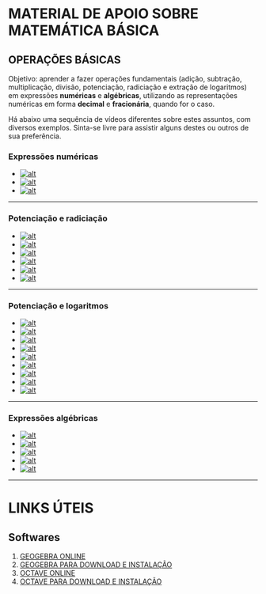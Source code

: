 # MATERIAL DE APOIO SOBRE MATEMÁTICA BÁSICA

## OPERAÇÕES BÁSICAS
Objetivo: aprender a fazer operações fundamentais (adição, subtração, multiplicação, divisão, potenciação, radiciação e extração de logaritmos) em expressões **numéricas** e **algébricas**, utilizando as representações numéricas em forma **decimal** e **fracionária**, quando for o caso.

Há abaixo uma sequência de vídeos diferentes sobre estes assuntos, com diversos exemplos. Sinta-se livre para assistir alguns destes ou outros de sua preferência.

### Expressões numéricas
 - [![alt](https://img.youtube.com/vi/LwOvCw6dfiI/0.jpg)](https://www.youtube.com/watch?v=LwOvCw6dfiI)
 - [![alt](https://img.youtube.com/vi/Ib4l0bqZ76Q/0.jpg)](https://www.youtube.com/watch?v=Ib4l0bqZ76Q)
 - [![alt](https://img.youtube.com/vi/jAD_kEFrKWo/0.jpg)](https://www.youtube.com/watch?v=jAD_kEFrKWo&list=PLGyv8aUrOlzD10z47ppR2dnxSuCsFopmL)
 --------


### Potenciação e radiciação
 - [![alt](https://img.youtube.com/vi/oJx5IbJYYfQ/0.jpg)](https://www.youtube.com/watch?v=oJx5IbJYYfQ)
 - [![alt](https://img.youtube.com/vi/2E_L5mZX2Ew/0.jpg)](https://www.youtube.com/watch?v=2E_L5mZX2Ew)
 - [![alt](https://img.youtube.com/vi/FMdaNs7Bm-M/0.jpg)](https://www.youtube.com/watch?v=FMdaNs7Bm-M)
 - [![alt](https://img.youtube.com/vi/rTuTYBYNQaU/0.jpg)](https://www.youtube.com/watch?v=rTuTYBYNQaU)
 - [![alt](https://img.youtube.com/vi/WNG0UkUSoWY/0.jpg)](https://www.youtube.com/watch?v=WNG0UkUSoWY)
 - [![alt](https://img.youtube.com/vi/AZHl4UrdOew/0.jpg)](https://www.youtube.com/watch?v=AZHl4UrdOew)
--------


### Potenciação e logaritmos
 - [![alt](https://img.youtube.com/vi/k2XkYEUH9nA/0.jpg)](https://www.youtube.com/watch?v=k2XkYEUH9nA)
 - [![alt](https://img.youtube.com/vi/xpUxOm7M76w/0.jpg)](https://www.youtube.com/watch?v=xpUxOm7M76w)
 - [![alt](https://img.youtube.com/vi/YC9BzwyjlwY/0.jpg)](https://www.youtube.com/watch?v=YC9BzwyjlwY)
 - [![alt](https://img.youtube.com/vi/dO3UEmTSUPY/0.jpg)](https://www.youtube.com/watch?v=dO3UEmTSUPY)
 - [![alt](https://img.youtube.com/vi/2CH1VXUZItU/0.jpg)](https://www.youtube.com/watch?v=2CH1VXUZItU)
 - [![alt](https://img.youtube.com/vi/tXWWFNv_2es/0.jpg)](https://www.youtube.com/watch?v=tXWWFNv_2es)
 - [![alt](https://img.youtube.com/vi/rlj-jqcRmHo/0.jpg)](https://www.youtube.com/watch?v=rlj-jqcRmHo)
 - [![alt](https://img.youtube.com/vi/dO3UEmTSUPY/0.jpg)](https://www.youtube.com/watch?v=dO3UEmTSUPY)
 - [![alt](https://img.youtube.com/vi/esdFuyG7zGs/0.jpg)](https://www.youtube.com/watch?v=esdFuyG7zGs&list=PLTPg64KdGgYiyW4u-g8y-dSkT1iz2cUKA)
--------


### Expressões algébricas
 - [![alt](https://img.youtube.com/vi/Yv_S6onjBvU/0.jpg)](https://www.youtube.com/watch?v=Yv_S6onjBvU)
 - [![alt](https://img.youtube.com/vi/hPrWWSLdaCM/0.jpg)](https://www.youtube.com/watch?v=hPrWWSLdaCM)
 - [![alt](https://img.youtube.com/vi/rJtuB-VsmKI/0.jpg)](https://www.youtube.com/watch?v=rJtuB-VsmKI)
 - [![alt](https://img.youtube.com/vi/4-P_0p17sGM/0.jpg)](https://www.youtube.com/watch?v=4-P_0p17sGM)
 - [![alt](https://img.youtube.com/vi/i7MZpiRht2E/0.jpg)](https://www.youtube.com/watch?v=i7MZpiRht2E&list=PLGyv8aUrOlzBA8XSO37bUIBCwfqG5Ld0d)
--------


# LINKS ÚTEIS

## Softwares
1. [GEOGEBRA ONLINE](https://www.geogebra.org/classic?lang=pt_PT)
2. [GEOGEBRA PARA DOWNLOAD E INSTALAÇÃO](https://www.geogebra.org/download?lang=pt#:~:text=Classic%205%20for%20Advanced%20Features)
3. [OCTAVE ONLINE](http://octave-online.net)
4. [OCTAVE PARA DOWNLOAD E INSTALAÇÃO](https://octave.org/download)

